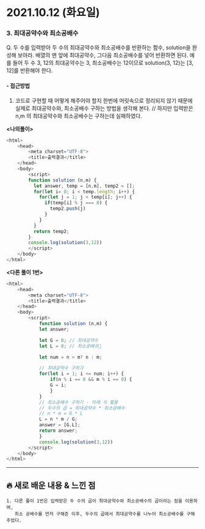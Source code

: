 # 2021.10.12 (화요일)
### **3. 최대공약수와 최소공배수**

Q. 두 수를 입력받아 두 수의 최대공약수와 최소공배수를 반환하는 함수, solution을 완성해 보아라. 
   배열의 맨 앞에 최대공약수, 그다음 최소공배수를 넣어 반환하면 된다.
   예를 들어 두 수 3, 12의 최대공약수는 3, 최소공배수는 12이므로 solution(3, 12)는 [3, 12]를 반환해야 한다.

#### -  접근방법

1. 코드로 구현할 때 어떻게 해주어야 할지 한번에 머릿속으로 정리되지 않기 때문에 실제로 최대공약수와, 최소공배수 
   구하는 방법을 생각해 본다. // 하지만 입력받은 n,m 의 최대공약수와 최소공배수는 구하는데 실패하였다.


**<나의풀이>**
```javascript
<html>
    <head>
        <meta charset="UTF-8">
        <title>출력결과</title>
    </head>
    <body>
        <script>
        function solution (n,m) {
          let answer, temp = [n,m], temp2 = []; 
          for(let i= 0; i < temp.length; i++) {
            for(let j = 1; j < temp[i]; j++) {
              if(temp[i] % j === 0) {
                temp2.push(j)
              }
            }
          }
          return temp2;
        }
        console.log(solution(3,12))
        </script>
    </body>
</html>
```

**<다른 풀이 1번>**
```javascript
<html>
    <head>
        <meta charset="UTF-8">
        <title>출력결과</title>
    </head>
    <body>
        <script>
            function solution (n,m) {
            let answer;

            let G = 0; // 최대공약수 
            let L = 0; // 최소공배수

            let num = n > m? n : m;

            // 최대공약수 구하기
            for(let i = 1; i <= num; i++) {
                if(n % i == 0 && m % i == 0) {
                G = i;
                }
            }
            // 최소공배수 구하기 - 아래 식 활용
            // 두수의 곱 = 최대공약수 * 최소공배수
            // n * m = G * L
            L = n * m / G;
            answer = [G,L];
            return answer;
            }
            console.log(solution(3,12))
        </script>
    </body>
</html>
```


---
##  **🔥 새로 배운 내용 & 느낀 점**

    1. 다른 풀이 1번은 입력받은 두 수의 곱이 최대공약수와 최소공배수의 곱이라는 점을 이용하여, 
       최소 공배수를 먼저 구해준 이후, 두수의 곱에서 최대공약수를 나누어 최소공배수를 구해주었다.